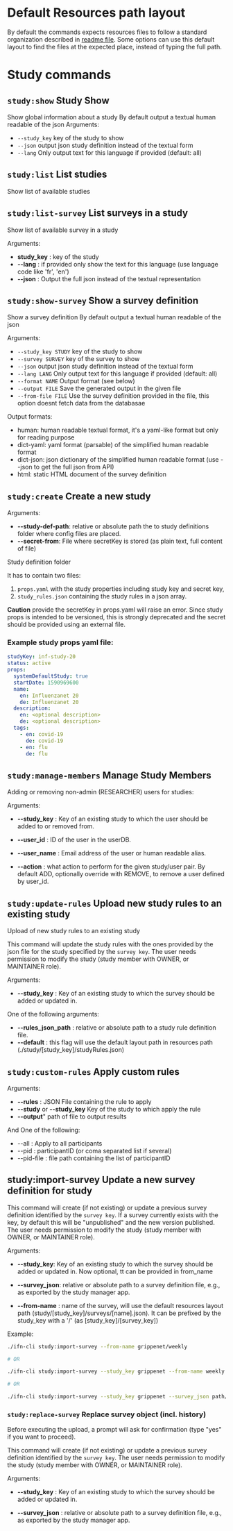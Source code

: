 # Default Resources path layout

By default the commands expects resources files to follow a standard organization described in [readme file](../readme.md). Some options can use this default layout to find the files at the expected place, instead of typing the full path.

# Study commands

## `study:show` Study Show

Show global information about a study
By default output a textual human readable of the json
Arguments:

- `--study_key` key of the study to show
- `--json` output json study definition instead of the textual form
- `--lang` Only output text for this language if provided (default: all)

## `study:list` List studies

Show list of available studies

## `study:list-survey` List surveys in a study

Show list of available survey in a study

Arguments:
- **study_key** : key of the study 
- **--lang** : if provided only show the text for this language (use language code like 'fr', 'en')
- **--json** : Output the full json instead of the textual representation

## `study:show-survey` Show a survey definition

Show a survey definition
By default output a textual human readable of the json

Arguments:

- `--study_key STUDY` key of the study to show
- `--survey SURVEY` key of the survey to show
- `--json` output json study definition instead of the textual form
- `--lang LANG` Only output text for this language if provided (default: all)
- `--format NAME` Output format (see below)
- `--output FILE` Save the generated output in the given file
- `--from-file FILE` Use the survey definition provided in the file, this option doesnt fetch data from the databasae

Output formats:

- human: human readable textual format, it's a yaml-like format but only for reading purpose
- dict-yaml: yaml format (parsable) of the simplified human readable format
- dict-json: json dictionary of the simplified human readable format (use --json to get the full json from API) 
- html: static HTML document of the survey definition

## `study:create` Create a new study

Arguments:

- **--study-def-path**: relative or absolute path the to study definitions folder where config files are placed.
- **--secret-from**: File where secretKey is stored (as plain text, full content of file)

Study definition folder

It has to contain two files:

  1. `props.yaml` with the study properties including study key and secret key, 
  2. `study_rules.json` containing the study rules in a json array.

**Caution** provide the secretKey in props.yaml will raise an error. Since study props is intended to be versioned, this is strongly deprecated and the secret should be provided using an external file. 

### Example study props yaml file:
```yaml
studyKey: inf-study-20
status: active
props:
  systemDefaultStudy: true
  startDate: 1590969600
  name:
    en: Influenzanet 20
    de: Influenzanet 20
  description:
    en: <optional description>
    de: <optional description>
  tags:
    - en: covid-19
      de: covid-19
    - en: flu
      de: flu
```


## `study:manage-members` Manage Study Members

Adding or removing non-admin (RESEARCHER) users for studies:

Arguments:

- **--study_key** : Key of an existing study to which the user should be added to or removed from.

- **--user_id** : ID of the user in the userDB.

- **--user_name** :  Email address of the user or human readable alias.
- **--action** : what action to perform for the given study/user pair. By default ADD, optionally override with REMOVE, to remove a user defined by user_id.

## `study:update-rules` Upload new study rules to an existing study

Upload of new study rules to an existing study

This command will update the study rules with the ones provided by the json file for the study specified by the `survey key`.
The user needs permission to modify the study (study member with OWNER, or MAINTAINER role).

Arguments:

- **--study_key** : Key of an existing study to which the survey should be added or updated in.

One of the following arguments:

- **--rules_json_path** : relative or absolute path to a study rule definition file.
- **--default** : this flag will use the default layout path in resources path (./study/[study_key]/studyRules.json)

## `study:custom-rules` Apply custom rules

Arguments:

- **--rules** : JSON File containing the rule to apply
- **--study** or **--study_key** Key of the study to which apply the rule
- **--output**" path of file to output results

And One of the following:

- --all : Apply to all participants
- --pid : participantID (or coma separated list if several)
- --pid-file : file path containing the list of participantID

## study:import-survey Update a new survey definition for study

This command will create (if not existing) or update a previous survey definition identified by the `survey key`. If a survey currently exists with the key, by default this will be "unpublished" and the new version published.
The user needs permission to modify the study (study member with OWNER, or MAINTAINER role).

Arguments:

- **--study_key**: Key of an existing study to which the survey should be added or updated in. Now optional, tt can be provided in from_name

- **--survey_json**: relative or absolute path to a survey definition file, e.g., as exported by the study manager app.

- **--from-name** : name of the survey, will use the default resources layout path (study/[study_key]/surveys/[name].json). It can be prefixed by the study_key with a '/' (as [study_key]/[survey_key])

Example:

```bash
./ifn-cli study:import-survey --from-name grippenet/weekly

# OR

./ifn-cli study:import-survey --study_key grippenet --from-name weekly

# OR

./ifn-cli study:import-survey --study_key grippenet --survey_json path/to/the/weekly.json

```

### `study:replace-survey` Replace survey object (incl. history)

Before executing the upload, a prompt will ask for confirmation (type "yes" if you want to proceed).

This command will create (if not existing) or update a previous survey definition identified by the `survey key`. 
The user needs permission to modify the study (study member with OWNER, or MAINTAINER role).

Arguments:

- **--study_key** : Key of an existing study to which the survey should be added or updated in.

- **--survey_json** : relative or absolute path to a survey definition file, e.g., as exported by the study manager app.
